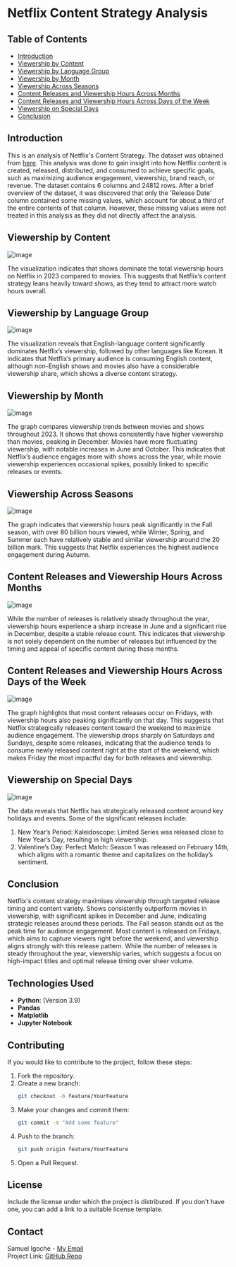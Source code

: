# Netflix Content Strategy Analysis

## Table of Contents

- [Introduction](#introduction)
- [Viewership by Content](#viewership-by-content)
- [Viewership by Language Group](#viewership-by-language-group)
- [Viewership by Month](#viewership-by-month)
- [Viewership Across Seasons](#viewership-across-seasons)
- [Content Releases and Viewership Hours Across Months](#content-releases-and-viewership-hours-across-months)
- [Content Releases and Viewership Hours Across Days of the Week](#content-releases-and-viewership-hours-across-days-of-the-week)
- [Viewership on Special Days](#viewership-on-special-days)
- [Conclusion](#conclusion)

## Introduction

This is an analysis of Netflix's Content Strategy. The dataset was obtained from [here](https://statso.io/netflix-content-strategy-case-study/). This analysis was done to gain insight into how Netflix content is created, released, distributed, and consumed to achieve specific goals, such as maximizing audience engagement, viewership, brand reach, or revenue. The dataset contains 6 columns and 24812 rows. After a brief overview of the dataset, it was discovered that only the 'Release Date' column contained some missing values, which account for about a third of the entire contents of that column. However, these missing values were not treated in this analysis as they did not directly affect the analysis.

## Viewership by Content

![image](https://github.com/user-attachments/assets/a8f1ae02-77cb-4733-9f85-35cc66fa7f1c)

The visualization indicates that shows dominate the total viewership hours on Netflix in 2023 compared to movies. This suggests that Netflix’s content strategy leans heavily toward shows, as they tend to attract more watch hours overall.

## Viewership by Language Group

![image](https://github.com/user-attachments/assets/c32eaf90-ace0-4647-80f9-94a848c8a114)

The visualization reveals that English-language content significantly dominates Netflix’s viewership, followed by other languages like Korean. It indicates that Netflix’s primary audience is consuming English content, although non-English shows and movies also have a considerable viewership share, which shows a diverse content strategy.

## Viewership by Month

![image](https://github.com/user-attachments/assets/746d02a7-3978-4ef7-b7f6-abffde96c1ac)

The graph compares viewership trends between movies and shows throughout 2023. It shows that shows consistently have higher viewership than movies, peaking in December. Movies have more fluctuating viewership, with notable increases in June and October. This indicates that Netflix’s audience engages more with shows across the year, while movie viewership experiences occasional spikes, possibly linked to specific releases or events.

## Viewership Across Seasons

![image](https://github.com/user-attachments/assets/8941fcca-ea54-4def-be19-5836a542646d)

The graph indicates that viewership hours peak significantly in the Fall season, with over 80 billion hours viewed, while Winter, Spring, and Summer each have relatively stable and similar viewership around the 20 billion mark. This suggests that Netflix experiences the highest audience engagement during Autumn.

## Content Releases and Viewership Hours Across Months

![image](https://github.com/user-attachments/assets/9254c6fe-dc04-44c1-ac25-3d56d5cdc4c6)

While the number of releases is relatively steady throughout the year, viewership hours experience a sharp increase in June and a significant rise in December, despite a stable release count. This indicates that viewership is not solely dependent on the number of releases but influenced by the timing and appeal of specific content during these months.

## Content Releases and Viewership Hours Across Days of the Week

![image](https://github.com/user-attachments/assets/3492d706-c38a-48dd-9be5-da4bb06cb534)

The graph highlights that most content releases occur on Fridays, with viewership hours also peaking significantly on that day. This suggests that Netflix strategically releases content toward the weekend to maximize audience engagement. The viewership drops sharply on Saturdays and Sundays, despite some releases, indicating that the audience tends to consume newly released content right at the start of the weekend, which makes Friday the most impactful day for both releases and viewership.

## Viewership on Special Days

![image](https://github.com/user-attachments/assets/e37039a4-02e9-46a5-8e67-9db3b519f627)

The data reveals that Netflix has strategically released content around key holidays and events. Some of the significant releases include:

1. New Year’s Period: Kaleidoscope: Limited Series was released close to New Year’s Day, resulting in high viewership.
2. Valentine’s Day: Perfect Match: Season 1 was released on February 14th, which aligns with a romantic theme and capitalizes on the holiday’s sentiment.

## Conclusion

Netflix's content strategy maximises viewership through targeted release timing and content variety. Shows consistently outperform movies in viewership, with significant spikes in December and June, indicating strategic releases around these periods. The Fall season stands out as the peak time for audience engagement. Most content is released on Fridays, which aims to capture viewers right before the weekend, and viewership aligns strongly with this release pattern. While the number of releases is steady throughout the year, viewership varies, which suggests a focus on high-impact titles and optimal release timing over sheer volume.

## Technologies Used

- **Python**: (Version 3.9)
- **Pandas**
- **Matplotlib**
- **Jupyter Notebook**

## Contributing

If you would like to contribute to the project, follow these steps:

1. Fork the repository.
2. Create a new branch:
   ```bash
   git checkout -b feature/YourFeature
   ```
3. Make your changes and commit them:
   ```bash
   git commit -m "Add some feature"
   ```
4. Push to the branch:
   ```bash
   git push origin feature/YourFeature
   ```
5. Open a Pull Request.

## License

Include the license under which the project is distributed. If you don't have one, you can add a link to a suitable license template.

## Contact

Samuel Igoche - [My Email](igochesam@gmail.com)  
Project Link: [GitHub Repo](https://github.com/igochesam/netflix_content_strategy_analysis)
